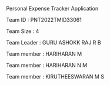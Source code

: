 Personal Expense Tracker Application

Team ID : PNT2022TMID33061

Team Size : 4

Team Leader : GURU ASHOKK RAJ R B

Team member : HARIHARAN M

Team member : HARIHARAN N M

Team member : KIRUTHEESWARAN M S
